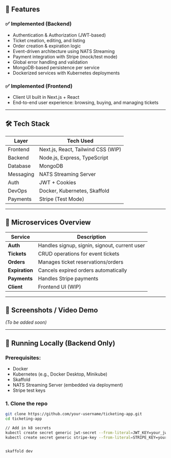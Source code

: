 
## 🚀 Features

### ✅ Implemented (Backend)
- Authentication & Authorization (JWT-based)
- Ticket creation, editing, and listing
- Order creation & expiration logic
- Event-driven architecture using NATS Streaming
- Payment integration with Stripe (mock/test mode)
- Global error handling and validation
- MongoDB-based persistence per service
- Dockerized services with Kubernetes deployments

### ✅ Implemented  (Frontend)
- Client UI built in Next.js + React
- End-to-end user experience: browsing, buying, and managing tickets

---

## 🛠️ Tech Stack

| Layer        | Tech Used                          |
|--------------|------------------------------------|
| Frontend     | Next.js, React, Tailwind CSS (WIP) |
| Backend      | Node.js, Express, TypeScript       |
| Database     | MongoDB                            |
| Messaging    | NATS Streaming Server              |
| Auth         | JWT + Cookies                      |
| DevOps       | Docker, Kubernetes, Skaffold       |
| Payments     | Stripe (Test Mode)                 |

---

## 📁 Microservices Overview

| Service         | Description                             |
|------------------|-----------------------------------------|
| **Auth**         | Handles signup, signin, signout, current user |
| **Tickets**      | CRUD operations for event tickets       |
| **Orders**       | Manages ticket reservations/orders      |
| **Expiration**   | Cancels expired orders automatically    |
| **Payments**     | Handles Stripe payments                 |
| **Client**       | Frontend UI (WIP)                       |

---

## 📸 Screenshots / Video Demo

*(To be added soon)*

---

## 🧪 Running Locally (Backend Only)

### Prerequisites:
- Docker
- Kubernetes (e.g., Docker Desktop, Minikube)
- Skaffold
- NATS Streaming Server (embedded via deployment)
- Stripe test keys

### 1. Clone the repo
```bash
git clone https://github.com/your-username/ticketing-app.git
cd ticketing-app

// Add in k8 secrets
kubectl create secret generic jwt-secret --from-literal=JWT_KEY=your_jwt_secret
kubectl create secret generic stripe-key --from-literal=STRIPE_KEY=your_stripe_test_key


skaffold dev
```